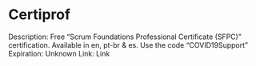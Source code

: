 # Certiprof

Description: Free “Scrum Foundations Professional Certificate (SFPC)” certification. Available in en, pt-br & es. Use the code “COVID19Support”
Expiration: Unknown
Link: Link